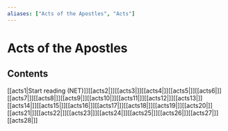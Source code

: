 ```yaml
---
aliases: ["Acts of the Apostles", "Acts"]
---
```

# Acts of the Apostles
## Contents
[[acts1|Start reading (NET)]][[acts2|]][[acts3|]][[acts4|]][[acts5|]][[acts6|]][[acts7|]][[acts8|]][[acts9|]][[acts10|]][[acts11|]][[acts12|]][[acts13|]][[acts14|]][[acts15|]][[acts16|]][[acts17|]][[acts18|]][[acts19|]][[acts20|]][[acts21|]][[acts22|]][[acts23|]][[acts24|]][[acts25|]][[acts26|]][[acts27|]][[acts28|]]